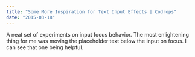 ```yaml
---
title: "Some More Inspiration for Text Input Effects | Codrops"
date: "2015-03-18"
---
```


A neat set of experiments on input focus behavior. The most enlightening thing for me was moving the placeholder text below the input on focus. I can see that one being helpful.
